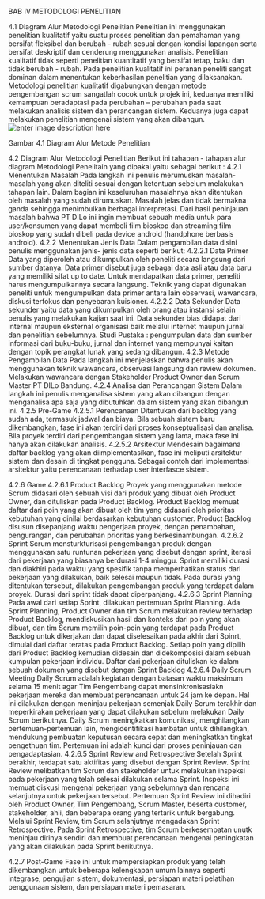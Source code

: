 BAB IV                                                                                             METODOLOGI PENELITIAN

4.1	Diagram Alur Metodologi Penelitian
Penelitian ini menggunakan penelitian kualitatif yaitu suatu proses penelitian dan pemahaman yang bersifat fleksibel dan berubah - rubah sesuai dengan kondisi lapangan serta bersifat deskriptif dan cenderung menggunakan analisis. Penelitian kualitatif tidak seperti penelitian kuantitatif yang bersifat tetap, baku dan tidak berubah - rubah. Pada penelitian kualitatif ini peranan peneliti sangat dominan dalam menentukan keberhasilan penelitian yang dilaksanakan. Metodologi penelitian kualitatif digabungkan dengan metode pengembangan scrum sangatlah cocok untuk projek ini, keduanya memiliki kemampuan beradaptasi pada perubahan – perubahan pada saat melakukan analisis sistem dan perancangan sistem. Keduanya juga dapat melakukan penelitian mengenai sistem yang akan dibangun.
![enter image description here](https://scontent-sin6-1.xx.fbcdn.net/v/t1.0-9/14639707_1503957902953199_715399009294851424_n.jpg?oh=a17f6bd0d052d1ffbc526e280da2aa99&oe=58D34C4B)

Gambar 4.1 Diagram Alur Metode Penelitian

4.2	Diagram Alur Metodologi Penelitian
Berikut ini tahapan - tahapan alur diagram Metodologi Penelitain yang dipakai yaitu sebagai berikut :
4.2.1	Menentukan Masalah
Pada langkah ini penulis merumuskan masalah-masalah yang akan diteliti sesuai dengan ketentuan sebelum melakukan tahapan lain. Dalam bagian ini keseluruhan masalahnya akan ditentukan oleh masalah yang sudah dirumuskan. Masalah jelas dan tidak bermakna ganda sehingga menimbulkan berbagai interpretasi.
Dari hasil peninjauan masalah bahwa PT DILo ini ingin membuat sebuah media untuk para user/konsumen yang dapat membeli film bioskop dan streaming film bioskop yang sudah dibeli pada device android (handphone berbasis android). 
4.2.2	Menentukan Jenis Data
Dalam pengambilan data disini penulis menggunakan jenis- jenis data seperti berikut: 
4.2.2.1	Data Primer
Data yang diperoleh atau dikumpulkan oleh peneliti secara langsung dari sumber datanya. Data primer disebut juga sebagai data asli atau data baru yang memiliki sifat up to date. Untuk mendapatkan data primer, peneliti harus mengumpulkannya secara langsung. Teknik yang dapat digunakan peneliti untuk mengumpulkan data primer antara lain observasi, wawancara, diskusi terfokus dan penyebaran kuisioner.
4.2.2.2	Data Sekunder
Data sekunder yaitu data yang dikumpulkan oleh orang atau instansi selain penulis yang melakukan kajian saat ini. Data sekunder bias didapat dari internal maupun eksternal organisasi baik melalui internet maupun jurnal dan penelitian sebelumnya.
Studi Pustaka : pengumpulan data dan sumber informasi dari buku-buku, jurnal dan internet yang mempunyai kaitan dengan topik perangkat lunak yang sedang dibangun.
4.2.3	Metode Pengambilan Data
Pada langkah ini menjelaskan bahwa penulis akan menggunakan teknik wawancara, observasi langsung dan review dokumen. Melakukan wawancara dengan Stakeholder Product Owner dan Scrum Master PT DILo Bandung.
4.2.4	Analisa dan Perancangan Sistem
Dalam langkah ini penulis menganalisa sistem yang akan dibangun dengan menganalisa apa saja yang dibutuhkan dalam sistem yang akan dibangun ini.
4.2.5	Pre-Game
4.2.5.1	Perencanaan
Ditentukan dari backlog yang sudah ada, termasuk jadwal dan biaya. Bila sebuah sistem baru dikembangkan, fase ini akan terdiri dari proses konseptualisasi dan analisa. Bila proyek terdiri dari pengembangan sistem yang lama, maka fase ini hanya akan dilakukan analisis.
4.2.5.2	Arsitektur
Mendesain bagaimana daftar backlog yang akan diimplementasikan, fase ini meliputi arsitektur sistem dan desain di tingkat pengguna. Sebagai contoh dari implementasi arsitektur yaitu perencanaan terhadap user interfasce sistem.

4.2.6	Game
4.2.6.1	Product Backlog
		Proyek yang menggunakan metode Scrum didasari oleh sebuah visi dari produk yang dibuat oleh Product Owner, dan dituliskan pada Product Backlog. Product Backlog memuat daftar dari poin yang akan dibuat oleh tim yang didasari oleh prioritas kebutuhan yang dinilai berdasarkan kebutuhan customer. Product Backlog disusun disepanjang waktu pengerjaan proyek, dengan penambahan, pengurangan, dan perubahan prioritas yang berkesinambungan.
4.2.6.2	Sprint
Scrum mensturkturisasi pengembangan produk dengan menggunakan satu runtunan pekerjaan yang disebut dengan sprint, iterasi dari pekerjaan yang biasanya berdurasi 1-4 minggu. Sprint memiliki durasi dan diakhiri pada waktu yang spesifik tanpa memperhatikan status dari pekerjaan yang dilakukan, baik selesai maupun tidak. Pada durasi yang ditentukan tersebut, dilakukan pengembangan produk yang terdapat dalam proyek. Durasi dari sprint tidak dapat diperpanjang.
4.2.6.3	Sprint Planning
Pada awal dari setiap Sprint, dilakukan pertemuan Sprint Planning. Ada Sprint Planning, Product Owner dan tim Scrum melakukan review terhadap Product Backlog, mendiskusikan hasil dan konteks dari poin yang akan dibuat, dan tim Scrum memilih poin-poin yang terdapat pada Product Backlog untuk dikerjakan dan dapat diselesaikan pada akhir dari Spinrt, dimulai dari daftar teratas pada Product Backlog. Setiap poin yang dipilih dari Product Backlog kemudian didesain dan didekomposisi dalam sebuah kumpulan pekerjaan individu. Daftar dari pekerjaan dituliskan ke dalam sebuah dokumen yang disebut dengan Sprint Backlog
4.2.6.4	Daily Scrum Meeting
	Daily Scrum adalah kegiatan dengan batasan waktu maksimum selama 15 menit agar Tim Pengembang dapat mensinkronisasiakn pekerjaan mereka dan membuat perencanaan untuk 24 jam ke depan. Hal ini dilakukan dengan meninjau pekerjaan semenjak Daily Scrum terakhir dan meperkirakan pekerjaan yang dapat dilakukan sebelum melakukan Daily Scrum berikutnya. Daily Scrum meningkatkan komunikasi, menghilangkan pertemuan-pertemuan lain, mengidentifikasi hambatan untuk dihilangkan, mendukung pembuatan keputusan secara cepat dan meningkatkan tingkat pengethuan tim. Pertemuan ini adalah kunci dari proses peninjauan dan pengadaptasian.
4.2.6.5	Sprint Review and Retrospective
Setelah Sprint berakhir, terdapat satu aktifitas yang disebut dengan Sprint Review. Sprint Review melibatkan tim Scrum dan stakeholder untuk melakukan inspeksi pada pekerjaan yang telah selesai dilakukan selama Sprint. Inspeksi ini memuat diskusi mengenai pekerjaan yang sebelumnya dan rencana selanjutnya untuk pekerjaan tersebut. Pertemuan Sprint Review ini dihadiri oleh Product Owner, Tim Pengembang, Scrum Master, beserta customer, stakeholder, ahli, dan beberapa orang yang tertarik untuk bergabung. Melalui Sprint Review, tim Scrum selanjutnya mengadakan Sprint Retrospective. Pada Sprint Retrospective, tim Scrum berkesempatan unutk meninjau dirinya sendiri dan membuat perencanaan mengenai peningkatan yang akan dilakukan pada Sprint berikutnya.

4.2.7	Post-Game
Fase ini untuk mempersiapkan produk yang telah dikembangkan untuk beberapa kelengkapan umum lainnya seperti integrase, pengujian sistem, dokumentasi, persiapan materi pelatihan penggunaan sistem, dan persiapan materi pemasaran.





